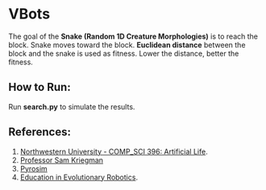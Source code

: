 # VBots

The goal of the **Snake (Random 1D Creature Morphologies)** is to reach the block.
Snake moves toward the block. **Euclidean distance** between the block and the snake is used as fitness. Lower the distance, better the fitness.

## How to Run:
Run **search.py** to simulate the results.

## References:
1. [Northwestern University - COMP_SCI 396: Artificial Life](https://www.mccormick.northwestern.edu/computer-science/academics/courses/descriptions/396-2.html). 
2. [Professor Sam Kriegman](https://www.mccormick.northwestern.edu/research-faculty/directory/profiles/kriegman-sam.html) 
3. [Pyrosim](https://github.com/jbongard/pyrosim.git)
4. [Education in Evolutionary Robotics](https://www.reddit.com/r/ludobots/wiki/). 